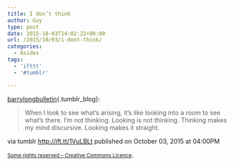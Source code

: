 ```yaml
---
title: I don’t think
author: Guy
type: post
date: 2015-10-03T14:02:22+00:00
url: /2015/10/03/i-dont-think/
categories:
  - Asides
tags:
  - 'ifttt'
  - '#tumblr'

---
```

[barrylongbulletin][1]{.tumblr_blog}:

> When I look to see what’s arising, it’s like looking into a room to see what’s there. I’m not thinking. Looking is not thinking. Thinking makes my mind discursive. Looking makes it straight. 

via tumblr http://ift.tt/1VuLBLt published on October 03, 2015 at 04:00PM

<small><a href="http://ift.tt/1gAEAkt" target="_blank">Some rights reserved &#8211; Creative Commons Licence</a></small>.

 [1]: http://ift.tt/1L4xD7S